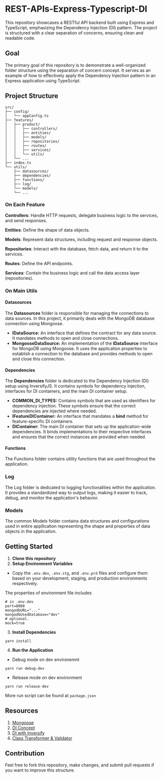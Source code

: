 # REST-APIs-Express-Typescript-DI

This repository showcases a RESTful API backend built using Express and TypeScript, emphasizing the Dependency Injection (DI) pattern. The project is structured with a clear separation of concerns, ensuring clean and readable code.

## Goal

The primary goal of this repository is to demonstrate a well-organized folder structure using the separation of concern concept. It serves as an example of how to effectively apply the Dependency Injection pattern in an Express application using TypeScript.

## Project Structure

```
src/
├── config/
│   └── appConfig.ts
├── features/
│   ├── product/
│   │   ├── controllers/
│   │   ├── entities/
│   │   ├── models/
│   │   ├── repositories/
│   │   ├── routes/
│   │   ├── services/
│   │   └── utils/
│   └── ...
├── index.ts
└── utils/
    ├── datasources/
    ├── dependencies/
    ├── functions/
    ├── log/
    └── models/
    └── ...
```

### On Each Feature

**Controllers**: Handle HTTP requests, delegate business logic to the services, and send responses.

**Entities**: Define the shape of data objects.

**Models**: Represent data structures, including request and response objects.

**Repositories**: Interact with the database, fetch data, and return it to the services.

**Routes**: Define the API endpoints.

**Services**: Contain the business logic and call the data access layer (repositories).

### On Main Utils

#### Datasources

The **Datasources** folder is responsible for managing the connections to data sources. In this project, it primarily deals with the MongoDB database connection using Mongoose.

- **IDataSource:** An interface that defines the contract for any data source. It mandates methods to open and close connections.
- **MongooseDataSource:** An implementation of the **IDataSource** interface for MongoDB using Mongoose. It uses the application properties to establish a connection to the database and provides methods to open and close this connection.

#### Dependencies

The **Dependencies** folder is dedicated to the Dependency Injection (DI) setup using InversifyJS. It contains symbols for dependency injection, interfaces for DI containers, and the main DI container setup.

- **COMMON_DI_TYPES:** Contains symbols that are used as identifiers for dependency injection. These symbols ensure that the correct dependencies are injected where needed.
- **IFeatureDIContainer:** An interface that mandates a **bind** method for feature-specific DI containers.
- **DIContainer:** The main DI container that sets up the application-wide dependencies. It binds implementations to their respective interfaces and ensures that the correct instances are provided when needed.

#### Functions

The Functions folder contains utility functions that are used throughout the application.

### Log

The Log folder is dedicated to logging functionalities within the application. It provides a standardized way to output logs, making it easier to track, debug, and monitor the application's behavior.

### Models

The common Models folder contains data structures and configurations used in entire appllication representing the shape and properties of data objects in the application.

## Getting Started

1. **Clone this repository**
2. **Setup Environment Variables**

- Copy the `.env.dev`, `.env.stg`, and `.env.prd` files and configure them based on your development, staging, and production environments respectively.

The properties of environment file includes 

```
# in .env.dev
port=8080
mongodbURL="..."
mongodbUsedDatabase="dev"
# optional.
mock=true
```

3. **Install Dependencies**

```
yarn install
```

4. **Run the Application**

- Debug mode on dev environemnt
```
yarn run debug-dev
```

- Release mode on dev environment

```
yarn run release-dev
```

More run script can be found at `package.json`

## Resources

1. [Mongoose](https://mongoosejs.com/docs/typescript.html)
2. [DI Concept](https://pvictorsys.medium.com/dependency-injection-in-typescript-with-inversify-e956fa28b668)
3. [DI with Inversify](https://github.com/inversify/InversifyJS)
4. [Class Transformer & Validator](https://github.com/typestack/class-transformer#using-versioning-to-control-exposed-and-excluded-properties)

## Contribution

Feel free to fork this repository, make changes, and submit pull requests if you want to improve this structure. 
